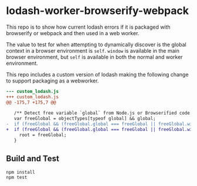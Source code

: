 # lodash-worker-browserify-webpack

This repo is to show how current lodash errors if it is packaged with browserify or webpack and then used in a web worker.

The value to test for when attempting to dynamically discover is the global context in a browser environment is `self`. `window` is available in the main browser environment, but `self` is available in both the normal and worker environment.

This repo includes a custom version of lodash making the following change to support packaging as a webworker.

```diff
--- custom_lodash.js
+++ custom_lodash.js
@@ -175,7 +175,7 @@
 
   /** Detect free variable `global` from Node.js or Browserified code and use it as `root` */
   var freeGlobal = objectTypes[typeof global] && global;
-  if (freeGlobal && (freeGlobal.global === freeGlobal || freeGlobal.window === freeGlobal)) {
+  if (freeGlobal && (freeGlobal.global === freeGlobal || freeGlobal.window === freeGlobal || freeGlobal.self === freeGlobal)) {
     root = freeGlobal;
   }
```


## Build and Test

```shell
npm install
npm test
```
